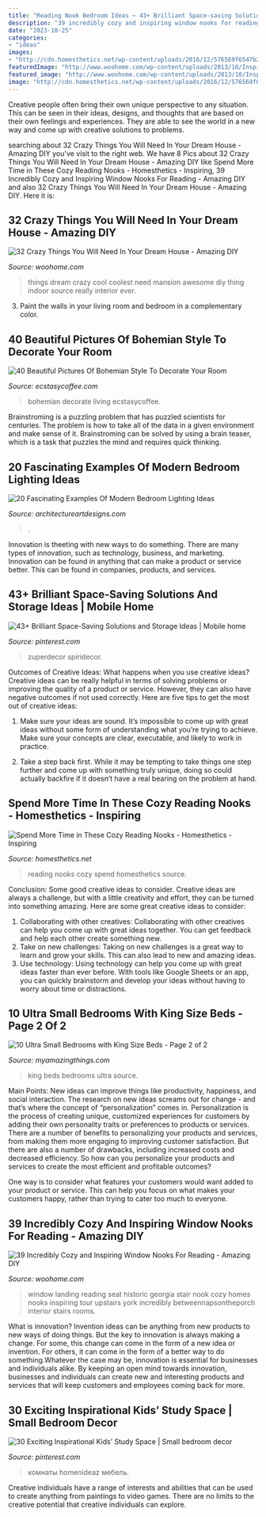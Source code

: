 ```yaml
---
title: "Reading Nook Bedroom Ideas ~ 43+ Brilliant Space-saving Solutions And Storage Ideas"
description: "39 incredibly cozy and inspiring window nooks for reading"
date: "2023-10-25"
categories:
- "ideas"
images:
- "http://cdn.homesthetics.net/wp-content/uploads/2016/12/576569f6547b2c3d0a8444282ab61544.jpg"
featuredImage: "http://www.woohome.com/wp-content/uploads/2013/10/Inspiring-Window-Reading-Nook-24-2.jpg"
featured_image: "http://www.woohome.com/wp-content/uploads/2013/10/Inspiring-Window-Reading-Nook-24-2.jpg"
image: "http://cdn.homesthetics.net/wp-content/uploads/2016/12/576569f6547b2c3d0a8444282ab61544.jpg"
---
```



Creative people often bring their own unique perspective to any situation. This can be seen in their ideas, designs, and thoughts that are based on their own feelings and experiences. They are able to see the world in a new way and come up with creative solutions to problems.

	

		
searching about 32 Crazy Things You Will Need In Your Dream House - Amazing DIY you've visit to the right web. We have 8 Pics about 32 Crazy Things You Will Need In Your Dream House - Amazing DIY like Spend More Time in These Cozy Reading Nooks - Homesthetics - Inspiring, 39 Incredibly Cozy and Inspiring Window Nooks For Reading - Amazing DIY and also 32 Crazy Things You Will Need In Your Dream House - Amazing DIY. Here it is:
		
    
## 32 Crazy Things You Will Need In Your Dream House - Amazing DIY

<img loading=lazy src="http://www.woohome.com/wp-content/uploads/2014/03/things-in-your-dream-house-4-2.jpg" onerror="this.onerror=null;this.src='https://tse2.mm.bing.net/th?id=OIP.sS2gaZdvRPORc1IS9wJofQHaJ4&amp;pid=15.1';" alt="32 Crazy Things You Will Need In Your Dream House - Amazing DIY">

_Source: woohome.com_

>things dream crazy cool coolest need mansion awesome diy thing indoor source really interior ever. 

	

3. Paint the walls in your living room and bedroom in a complementary color. 

    
## 40 Beautiful Pictures Of Bohemian Style To Decorate Your Room

<img loading=lazy src="https://i0.wp.com/www.ecstasycoffee.com/wp-content/uploads/2016/10/Bohemian-Living-Room-Designs-35.jpg" onerror="this.onerror=null;this.src='https://tse3.mm.bing.net/th?id=OIP.YRsEy2Wyo410chk2s7XReAHaK3&amp;pid=15.1';" alt="40 Beautiful Pictures Of Bohemian Style To Decorate Your Room">

_Source: ecstasycoffee.com_

>bohemian decorate living ecstasycoffee. 

	

Brainstroming is a puzzling problem that has puzzled scientists for centuries. The problem is how to take all of the data in a given environment and make sense of it. Brainstroming can be solved by using a brain teaser, which is a task that puzzles the mind and requires quick thinking.

    
## 20 Fascinating Examples Of Modern Bedroom Lighting Ideas

<img loading=lazy src="https://www.architectureartdesigns.com/wp-content/uploads/2015/06/1245.jpg" onerror="this.onerror=null;this.src='https://tse1.mm.bing.net/th?id=OIP.1Tr3bJQc5BFAju66dfFvrQHaE8&amp;pid=15.1';" alt="20 Fascinating Examples Of Modern Bedroom Lighting Ideas">

_Source: architectureartdesigns.com_

>. 

	

Innovation is theeting with new ways to do something. There are many types of innovation, such as technology, business, and marketing. Innovation can be found in anything that can make a product or service better. This can be found in companies, products, and services.

    
## 43+ Brilliant Space-Saving Solutions And Storage Ideas | Mobile Home

<img loading=lazy src="https://i.pinimg.com/736x/ab/00/2c/ab002c2ea63a73052902a5357e4cc942.jpg" onerror="this.onerror=null;this.src='https://tse1.mm.bing.net/th?id=OIP.AvS8B1cKiUArmwfwQiJbWwHaLH&amp;pid=15.1';" alt="43+ Brilliant Space-Saving Solutions and Storage Ideas | Mobile home">

_Source: pinterest.com_

>zuperdecor spiridecor. 

	

Outcomes of Creative Ideas: What happens when you use creative ideas?
Creative ideas can be really helpful in terms of solving problems or improving the quality of a product or service. However, they can also have negative outcomes if not used correctly. Here are five tips to get the most out of creative ideas:
1. Make sure your ideas are sound. It’s impossible to come up with great ideas without some form of understanding what you’re trying to achieve. Make sure your concepts are clear, executable, and likely to work in practice.

2. Take a step back first. While it may be tempting to take things one step further and come up with something truly unique, doing so could actually backfire if it doesn’t have a real bearing on the problem at hand.

    
## Spend More Time In These Cozy Reading Nooks - Homesthetics - Inspiring

<img loading=lazy src="http://cdn.homesthetics.net/wp-content/uploads/2016/12/576569f6547b2c3d0a8444282ab61544.jpg" onerror="this.onerror=null;this.src='https://tse2.mm.bing.net/th?id=OIP.i-WiSzZITZQ9mluXOvNnrwHaLJ&amp;pid=15.1';" alt="Spend More Time in These Cozy Reading Nooks - Homesthetics - Inspiring">

_Source: homesthetics.net_

>reading nooks cozy spend homesthetics source. 

	

Conclusion: Some good creative ideas to consider.
Creative ideas are always a challenge, but with a little creativity and effort, they can be turned into something amazing. Here are some great creative ideas to consider: 
1. Collaborating with other creatives: Collaborating with other creatives can help you come up with great ideas together. You can get feedback and help each other create something new. 
2. Take on new challenges: Taking on new challenges is a great way to learn and grow your skills. This can also lead to new and amazing ideas. 
3. Use technology: Using technology can help you come up with great ideas faster than ever before. With tools like Google Sheets or an app, you can quickly brainstorm and develop your ideas without having to worry about time or distractions.

    
## 10 Ultra Small Bedrooms With King Size Beds - Page 2 Of 2

<img loading=lazy src="http://myamazingthings.com/wp-content/uploads/2017/01/room8-1.jpg" onerror="this.onerror=null;this.src='https://tse1.mm.bing.net/th?id=OIP.DqS5WzdaFHGr4NgocyFn1AHaJ4&amp;pid=15.1';" alt="10 Ultra Small Bedrooms with King Size Beds - Page 2 of 2">

_Source: myamazingthings.com_

>king beds bedrooms ultra source. 

	

Main Points: New ideas can improve things like productivity, happiness, and social interaction.
The research on new ideas screams out for change - and that’s where the concept of “personalization” comes in. Personalization is the process of creating unique, customized experiences for customers by adding their own personality traits or preferences to products or services.
There are a number of benefits to personalizing your products and services, from making them more engaging to improving customer satisfaction. But there are also a number of drawbacks, including increased costs and decreased efficiency. So how can you personalize your products and services to create the most efficient and profitable outcomes?

One way is to consider what features your customers would want added to your product or service. This can help you focus on what makes your customers happy, rather than trying to cater too much to everyone.

    
## 39 Incredibly Cozy And Inspiring Window Nooks For Reading - Amazing DIY

<img loading=lazy src="http://www.woohome.com/wp-content/uploads/2013/10/Inspiring-Window-Reading-Nook-24-2.jpg" onerror="this.onerror=null;this.src='https://tse3.mm.bing.net/th?id=OIP.OBlrXlCc5k2Fu6nE9UKHRQHaLH&amp;pid=15.1';" alt="39 Incredibly Cozy and Inspiring Window Nooks For Reading - Amazing DIY">

_Source: woohome.com_

>window landing reading seat historic georgia stair nook cozy homes nooks inspiring tour upstairs york incredibly betweennapsontheporch interior stairs rooms. 

	

What is innovation?
Invention ideas can be anything from new products to new ways of doing things. But the key to innovation is always making a change. For some, this change can come in the form of a new idea or invention. For others, it can come in the form of a better way to do something.Whatever the case may be, innovation is essential for businesses and individuals alike. By keeping an open mind towards innovation, businesses and individuals can create new and interesting products and services that will keep customers and employees coming back for more.

    
## 30 Exciting Inspirational Kids’ Study Space | Small Bedroom Decor

<img loading=lazy src="https://i.pinimg.com/736x/ca/80/94/ca8094a80987adbe2d5c4570acad871c.jpg" onerror="this.onerror=null;this.src='https://tse2.mm.bing.net/th?id=OIP.cpIKC1OhwoM1TY65WtwvDQHaJ4&amp;pid=15.1';" alt="30 Exciting Inspirational Kids’ Study Space | Small bedroom decor">

_Source: pinterest.com_

>комнаты homenideaz мебель. 

	

Creative individuals have a range of interests and abilities that can be used to create anything from paintings to video games. There are no limits to the creative potential that creative individuals can explore.

